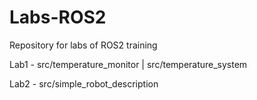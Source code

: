 # Labs-ROS2
Repository for labs of ROS2 training

Lab1 - src/temperature_monitor | src/temperature_system

Lab2 - src/simple_robot_description
